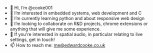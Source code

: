 - 👋 Hi, I’m @cooke001
- 👀 I’m interested in embedded systems, web development and C
- 🌱 I’m currently learning python and about responsive web design
- 💞️ I’m looking to collaborate on R&D projects, chrome extensions or anything that will give me some experience.
- 🎵 If you're interested in spatial audio, in particular relating to live settings, get in touch!
- 📫 How to reach me: me@edwardcooke.co.uk

<!---
cooke001/cooke001 is a ✨ special ✨ repository because its `README.md` (this file) appears on your GitHub profile.
You can click the Preview link to take a look at your changes.
--->
